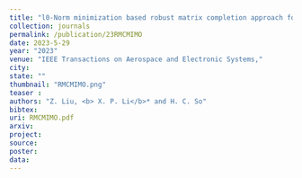 ```yaml
---
title: "l0-Norm minimization based robust matrix completion approach for MIMO radar target localization"
collection: journals
permalink: /publication/23RMCMIMO
date: 2023-5-29
year: "2023"
venue: "IEEE Transactions on Aerospace and Electronic Systems,"
city: 
state: ""
thumbnail: "RMCMIMO.png"
teaser : 
authors: "Z. Liu, <b> X. P. Li</b>* and H. C. So"
bibtex: 
uri: RMCMIMO.pdf
arxiv: 
project: 
source: 
poster: 
data:
---
```

